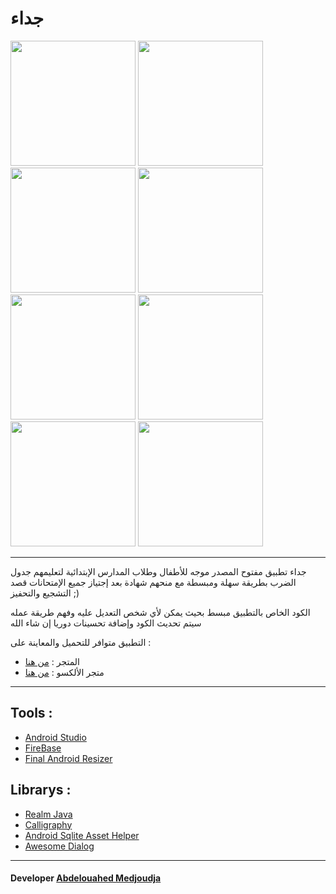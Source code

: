 # جداء

<kbd><img src="https://github.com/GeekAbdelouahed/juda/blob/master/screenshot/0.png" width="200"></kbd>
<kbd><img src="https://github.com/GeekAbdelouahed/juda/blob/master/screenshot/1.png" width="200"></kbd>
<kbd><img src="https://github.com/GeekAbdelouahed/juda/blob/master/screenshot/2.png" width="200"></kbd>
<kbd><img src="https://github.com/GeekAbdelouahed/juda/blob/master/screenshot/3.png" width="200"></kbd>
<kbd><img src="https://github.com/GeekAbdelouahed/juda/blob/master/screenshot/4.png" width="200"></kbd>
<kbd><img src="https://github.com/GeekAbdelouahed/juda/blob/master/screenshot/5.png" width="200"></kbd>
<kbd><img src="https://github.com/GeekAbdelouahed/juda/blob/master/screenshot/6.png" width="200"></kbd>
<kbd><img src="https://github.com/GeekAbdelouahed/juda/blob/master/screenshot/8.png" width="200"></kbd>

---

جداء تطبيق مفتوح المصدر موجه للأطفال وطلاب المدارس الإبتدائية لتعليمهم جدول الضرب بطريقة سهلة ومبسطة
مع منحهم شهادة بعد إجتياز جميع الإمتحانات قصد التشجيع والتحفيز ;)
 
الكود الخاص بالتطبيق مبسط بحيث يمكن لأي شخص التعديل عليه وفهم طريقة عمله
سيتم تحديث الكود وإضافة تحسينات دوريا إن شاء الله 

التطبيق متوافر للتحميل والمعاينة على :
 - المتجر : [من هنا](https://play.google.com/store/apps/details?id=com.academyatinfo.multtable)
 - متجر الألكسو : [من هنا](http://store.alecsoapps.com/site/store/education/1254-)
 
---

## Tools :
- [Android Studio](https://developer.android.com/studio/index.html)
- [FireBase](https://firebase.google.com/)
- [Final Android Resizer](https://github.com/asystat/Final-Android-Resizer)

## Librarys :
- [Realm Java](https://github.com/realm/realm-java)
- [Calligraphy](https://github.com/chrisjenx/Calligraphy)
- [Android Sqlite Asset Helper](https://github.com/jgilfelt/android-sqlite-asset-helper)
- [Awesome Dialog](https://github.com/blennerSilva/AwesomeDialog)

---

 #### Developer [Abdelouahed Medjoudja](https://www.facebook.com/Th3GeekAbdelouahed)
